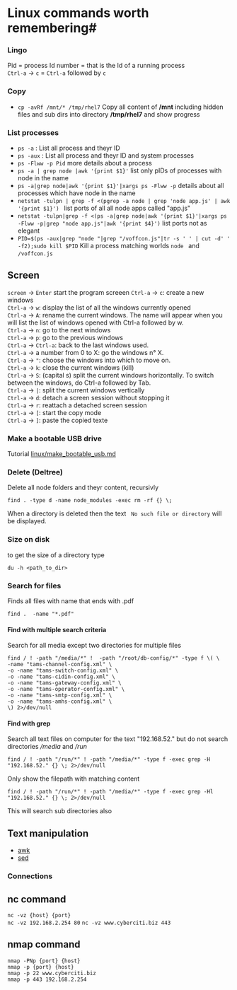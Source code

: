 # Linux commands worth remembering#

### Lingo
Pid = process Id number = that is the Id of a running process  
`Ctrl-a` -> `c` =  `Ctrl-a` followed by `c`  
 
 ### Copy
 - `cp -avRf /mnt/* /tmp/rhel7` Copy all content of **/mnt** including hidden files and sub dirs into directory **/tmp/rhel7** and show progress
 
 ### List processes
- `ps -a` : List all process and theyr ID
- `ps -aux` : List all process and theyr ID and system processes
- `ps -Flww -p Pid` more details about a process
- `ps -a | grep node |awk '{print $1}'` list only pIDs of processes with node in the name
- `ps -a|grep node|awk '{print $1}'|xargs ps -Flww -p` details about all processes which have node in the name
- `netstat -tulpn | grep -f <(pgrep -a node | grep 'node app.js' | awk '{print $1}') ` list ports of all all node apps called "app.js"
- `netstat -tulpn|grep -f <(ps -a|grep node|awk '{print $1}'|xargs ps -Flww -p|grep "node app.js"|awk '{print $4}')` list ports not as elegant
- `PID=$(ps -aux|grep "node "|grep "/voffcon.js"|tr -s ' ' | cut -d' ' -f2);sudo kill $PID` Kill a process matching worlds `node ` and `/voffcon.js`




## Screen
`screen` -> `Enter` start the program screeen
`Ctrl-a` -> `c`: create a new windows  
`Ctrl-a` -> `w`: display the list of all the windows currently opened  
`Ctrl-a` -> `A`: rename the current windows. The name will appear when you will list the list of windows opened with Ctrl-a followed by w.  
`Ctrl-a` -> `n`: go to the next windows  
`Ctrl-a` -> `p`: go to the previous windows  
`Ctrl-a` -> `Ctrl-a`: back to the last windows used.  
`Ctrl-a` -> a number from 0 to X: go the windows n° X.  
`Ctrl-a` -> `"`: choose the windows into which to move on.  
`Ctrl-a` -> `k`: close the current windows (kill)  
`Ctrl-a` -> `S`: (capital s) split the current windows horizontally. To switch between the windows, do Ctrl-a followed by Tab.  
`Ctrl-a` -> `|`: split the current windows vertically  
`Ctrl-a` -> `d`: detach a screen session without stopping it  
`Ctrl-a` -> `r`: reattach a detached screen session  
`Ctrl-a` -> `[`: start the copy mode  
`Ctrl-a` -> `]`: paste the copied texte  

### Make a bootable USB drive

Tutorial [linux/make_bootable_usb.md](./linux/make_bootable_usb.md)

### Delete (Deltree)
 Delete all node folders and theyr content, recursivly
```shell
find . -type d -name node_modules -exec rm -rf {} \;
```
When a directory is deleted then the text `
 No such file or directory` will be displayed.

### Size on disk

to get the size of a directory type
```
du -h <path_to_dir>
```
 ### Search for files
 Finds all files with name that ends with .pdf
```shell
find .  -name "*.pdf"
```

#### Find with multiple search criteria

Search for all media except two directories for multiple files

```shell
find / ! -path "/media/*" !  -path "/root/db-config/*" -type f \( \
-name "tams-channel-config.xml" \
-o -name "tams-switch-config.xml" \
-o -name "tams-cidin-config.xml" \
-o -name "tams-gateway-config.xml" \
-o -name "tams-operator-config.xml" \
-o -name "tams-smtp-config.xml" \
-o -name "tams-amhs-config.xml" \
\) 2>/dev/null
```

#### Find with grep

Search all text files on computer for the text "192.168.52." 
but do not search directories */media* and */run*

```shell
find / ! -path "/run/*" ! -path "/media/*" -type f -exec grep -H "192.168.52." {} \; 2>/dev/null
```

Only show the filepath with matching content
```shell
find / ! -path "/run/*" ! -path "/media/*" -type f -exec grep -Hl "192.168.52." {} \; 2>/dev/null
```


This will search sub directories also

## Text manipulation

- [awk](https://www.grymoire.com/Unix/Awk.html)
- [sed](https://www.grymoire.com/Unix/Sed.html)
 
 
 
 ### Connections
 ## nc command
`nc -vz {host} {port}`  
`nc -vz 192.168.2.254 80` 
`nc -vz www.cyberciti.biz 443`
## nmap command
`nmap -PNp {port} {host}`  
`nmap -p {port} {host}`  
`nmap -p 22 www.cyberciti.biz`  
`nmap -p 443 192.168.2.254`  
 
